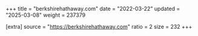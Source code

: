 +++
title = "berkshirehathaway.com"
date = "2022-03-22"
updated = "2025-03-08"
weight = 237379

[extra]
source = "https://berkshirehathaway.com"
ratio = 2
size = 232
+++
